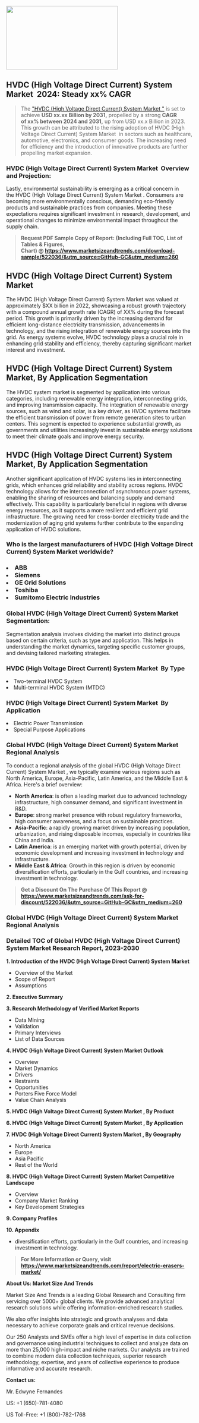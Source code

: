 <p><img class="alignnone size-medium wp-image-20088" src="https://ffe5etoiles.com/wp-content/uploads/2024/12/MST1-300x171.png" alt="" width="300" height="171" /></p><h2 id="ember46" class="ember-view reader-text-block__heading-2">HVDC (High Voltage Direct Current) System Market &nbsp;2024: Steady&nbsp;xx% CAGR</h2><blockquote id="ember47" class="ember-view reader-text-block__blockquote">The&nbsp;<a class="app-aware-link " href="https://www.marketsizeandtrends.com/download-sample/522036/&utm_source=GitHub-GC&utm_medium=260" target="_blank" data-test-app-aware-link="">"HVDC (High Voltage Direct Current) System Market "</a>&nbsp;is set to achieve&nbsp;<strong>USD&nbsp;xx.xx&nbsp;Billion by 2031,</strong>&nbsp;propelled by a strong&nbsp;<strong>CAGR of&nbsp;xx% between 2024 and 2031,</strong>&nbsp;up from USD xx.x Billion in 2023. This growth can be attributed to the rising adoption of&nbsp;HVDC (High Voltage Direct Current) System Market &nbsp;in sectors such as healthcare, automotive, electronics, and consumer goods. The increasing need for efficiency and the introduction of innovative products are further propelling market expansion.</blockquote><h3 id="ember48" class="ember-view reader-text-block__heading-3">HVDC (High Voltage Direct Current) System Market &nbsp;Overview and Projection:</h3><p id="ember49" class="ember-view reader-text-block__paragraph">Lastly, environmental sustainability is emerging as a critical concern in the&nbsp;HVDC (High Voltage Direct Current) System Market . Consumers are becoming more environmentally conscious, demanding eco-friendly products and sustainable practices from companies. Meeting these expectations requires significant investment in research, development, and operational changes to minimize environmental impact throughout the supply chain.</p><blockquote id="ember50" class="ember-view reader-text-block__blockquote"><strong>Request PDF Sample Copy of Report: (Including Full TOC, List of Tables &amp; Figures, Chart)&nbsp;@&nbsp;<strong><a href="https://www.marketsizeandtrends.com/download-sample/522036/&utm_source=GitHub-GC&utm_medium=260" target="_blank">https://www.marketsizeandtrends.com/download-sample/522036/&utm_source=GitHub-GC&utm_medium=260</a></strong></strong></blockquote><h3 class=""> <h2>HVDC (High Voltage Direct Current) System Market</h2><p>The HVDC (High Voltage Direct Current) System Market was valued at approximately $XX billion in 2022, showcasing a robust growth trajectory with a compound annual growth rate (CAGR) of XX% during the forecast period. This growth is primarily driven by the increasing demand for efficient long-distance electricity transmission, advancements in technology, and the rising integration of renewable energy sources into the grid. As energy systems evolve, HVDC technology plays a crucial role in enhancing grid stability and efficiency, thereby capturing significant market interest and investment.</p><h2>HVDC (High Voltage Direct Current) System Market, By Application Segmentation</h2><p>The HVDC system market is segmented by application into various categories, including renewable energy integration, interconnecting grids, and improving transmission capacity. The integration of renewable energy sources, such as wind and solar, is a key driver, as HVDC systems facilitate the efficient transmission of power from remote generation sites to urban centers. This segment is expected to experience substantial growth, as governments and utilities increasingly invest in sustainable energy solutions to meet their climate goals and improve energy security.</p><h2>HVDC (High Voltage Direct Current) System Market, By Application Segmentation</h2><p>Another significant application of HVDC systems lies in interconnecting grids, which enhances grid reliability and stability across regions. HVDC technology allows for the interconnection of asynchronous power systems, enabling the sharing of resources and balancing supply and demand effectively. This capability is particularly beneficial in regions with diverse energy resources, as it supports a more resilient and efficient grid infrastructure. The growing need for cross-border electricity trade and the modernization of aging grid systems further contribute to the expanding application of HVDC solutions.</p></h3><h3 id="" class="">Who is the largest manufacturers of&nbsp;HVDC (High Voltage Direct Current) System Market worldwide?</h3><h3 class=""></Li><Li>ABB</Li><Li> Siemens</Li><Li> GE Grid Solutions</Li><Li> Toshiba</Li><Li> Sumitomo Electric Industries</h3><h3 id="ember53" class="ember-view reader-text-block__heading-3">Global&nbsp;HVDC (High Voltage Direct Current) System Market Segmentation:</h3><p id="ember54" class="ember-view reader-text-block__paragraph">Segmentation analysis involves dividing the market into distinct groups based on certain criteria, such as type and application. This helps in understanding the market dynamics, targeting specific customer groups, and devising tailored marketing strategies.</p><h3 id="" class="">HVDC (High Voltage Direct Current) System Market &nbsp;By Type</h3><p></Li><Li>Two-terminal HVDC System</Li><Li> Multi-terminal HVDC System (MTDC)</p><h3 id="" class="">HVDC (High Voltage Direct Current) System Market &nbsp;By Application</h3><p class=""></Li><Li>Electric Power Transmission</Li><Li> Special Purpose Applications</p><h3 id="ember62" class="ember-view reader-text-block__heading-3">Global HVDC (High Voltage Direct Current) System Market Regional Analysis</h3><p id="ember63" class="ember-view reader-text-block__paragraph">To conduct a regional analysis of the global HVDC (High Voltage Direct Current) System Market , we typically examine various regions such as North America, Europe, Asia-Pacific, Latin America, and the Middle East &amp; Africa. Here's a brief overview:</p><ul><li><strong>North America</strong>: is often a leading market due to advanced technology infrastructure, high consumer demand, and significant investment in R&amp;D.</li><li><strong>Europe</strong>: strong market presence with robust regulatory frameworks, high consumer awareness, and a focus on sustainable practices.</li><li><strong>Asia-Pacific</strong>: a rapidly growing market driven by increasing population, urbanization, and rising disposable incomes, especially in countries like China and India.</li><li><strong>Latin America</strong>: is an emerging market with growth potential, driven by economic development and increasing investment in technology and infrastructure.</li><li><strong>Middle East &amp; Africa</strong>: Growth in this region is driven by economic diversification efforts, particularly in the Gulf countries, and increasing investment in technology.</li></ul><blockquote id="ember61" class="ember-view reader-text-block__blockquote"><strong>Get a Discount On The Purchase Of This Report @ <strong><a href="https://html-cleaner.com/" target="">https://www.marketsizeandtrends.com/ask-for-discount/522036/&utm_source=GitHub-GC&utm_medium=260</a></strong></strong></blockquote><h3 id="ember62" class="ember-view reader-text-block__heading-3">Global HVDC (High Voltage Direct Current) System Market Regional Analysis</h3><h3 id="" class="">Detailed TOC of Global HVDC (High Voltage Direct Current) System Market Research Report, 2023-2030</h3><p id="" class=""><strong>1. Introduction of the HVDC (High Voltage Direct Current) System Market </strong></p><ul><li>Overview of the Market</li><li>Scope of Report</li><li>Assumptions</li></ul><p id="" class=""><strong>2. Executive Summary</strong></p><p id="" class=""><strong>3. Research Methodology of Verified Market Reports</strong></p><ul><li>Data Mining</li><li>Validation</li><li>Primary Interviews</li><li>List of Data Sources</li></ul><p id="" class=""><strong>4. HVDC (High Voltage Direct Current) System Market Outlook</strong></p><ul><li>Overview</li><li>Market Dynamics</li><li>Drivers</li><li>Restraints</li><li>Opportunities</li><li>Porters Five Force Model</li><li>Value Chain Analysis</li></ul><p id="" class=""><strong>5. HVDC (High Voltage Direct Current) System Market , By Product</strong></p><p id="" class=""><strong>6. HVDC (High Voltage Direct Current) System Market , By Application</strong></p><p id="" class=""><strong>7. HVDC (High Voltage Direct Current) System Market , By Geography</strong></p><ul><li>North America</li><li>Europe</li><li>Asia Pacific</li><li>Rest of the World</li></ul><p id="" class=""><strong>8. HVDC (High Voltage Direct Current) System Market Competitive Landscape</strong></p><ul><li>Overview</li><li>Company Market Ranking</li><li>Key Development Strategies</li></ul><p id="" class=""><strong>9. Company Profiles</strong></p><p id="" class=""><strong>10. Appendix</strong></p><ul><li>diversification efforts, particularly in the Gulf countries, and increasing investment in technology.</li></ul><blockquote id="ember65" class="ember-view reader-text-block__blockquote"><strong>For More Information or Query, visit <strong><strong><a href="https://html-cleaner.com/" target="">https://www.marketsizeandtrends.com/report/electric-erasers-market/</a></strong></strong></strong></blockquote><p id="" class=""><strong>About Us: Market Size And Trends</strong></p><p id="" class="">Market Size And Trends is a leading Global Research and Consulting firm servicing over 5000+ global clients. We provide advanced analytical research solutions while offering information-enriched research studies.</p><p id="" class="">We also offer insights into strategic and growth analyses and data necessary to achieve corporate goals and critical revenue decisions.</p><p id="" class="">Our 250 Analysts and SMEs offer a high level of expertise in data collection and governance using industrial techniques to collect and analyze data on more than 25,000 high-impact and niche markets. Our analysts are trained to combine modern data collection techniques, superior research methodology, expertise, and years of collective experience to produce informative and accurate research.</p><p id="" class=""><strong>Contact us:</strong></p><p id="" class="">Mr. Edwyne Fernandes</p><p id="" class="">US: +1 (650)-781-4080</p><p id="" class="">US Toll-Free: +1 (800)-782-1768</p>
